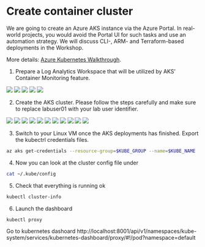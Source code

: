 # Create container cluster

We are going to create an Azure AKS instance via the Azure Portal. In real-world projects, you would avoid the Portal UI for such tasks and use an automation strategy. We will discuss CLI-, ARM- and Terraform-based deployments in the Workshop.

More details: [Azure Kubernetes Walkthrough](https://docs.microsoft.com/en-us/azure/aks/kubernetes-walkthrough).

1. Prepare a Log Analytics Workspace that will be utilized by AKS' Container Monitoring feature.

![](images/create_log_analytics_ws_1.png)
![](images/create_log_analytics_ws_2.png)
![](images/create_log_analytics_ws_3.png)
![](images/create_log_analytics_ws_4.png)
![](images/create_log_analytics_ws_5.png)

2. Create the AKS cluster. Please follow the steps carefully and make sure to replace labuser01 with your lab user identifier.

![](images/create_aks_1.png)
![](images/create_aks_2.png)
![](images/create_aks_3.png)
![](images/create_aks_4.png)
![](images/create_aks_5.png)
![](images/create_aks_6.png)
![](images/create_aks_7.png)
![](images/create_aks_8.png)
![](images/create_aks_9.png)
![](images/create_aks_10.png)
![](images/create_aks_11.png)


3. Switch to your Linux VM once the AKS deployments has finished. Export the kubectrl credentials files.

```sh
az aks get-credentials --resource-group=$KUBE_GROUP --name=$KUBE_NAME
```

4. Now you can look at the cluster config file under

```sh
cat ~/.kube/config
```

5. Check that everything is running ok

```sh
kubectl cluster-info
```

6. Launch the dashboard

```sh
kubectl proxy
```

Go to kubernetes dashoard
http://localhost:8001/api/v1/namespaces/kube-system/services/kubernetes-dashboard/proxy/#!/pod?namespace=default 
